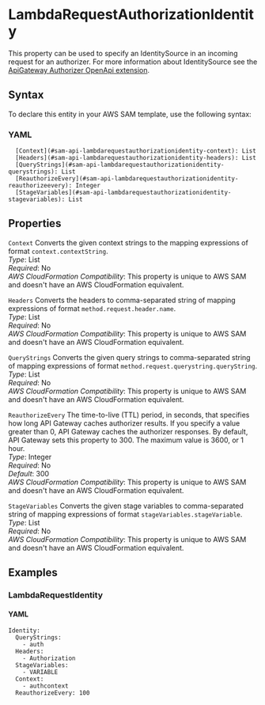 # LambdaRequestAuthorizationIdentity<a name="sam-property-api-lambdarequestauthorizationidentity"></a>

This property can be used to specify an IdentitySource in an incoming request for an authorizer\. For more information about IdentitySource see the [ApiGateway Authorizer OpenApi extension](https://docs.aws.amazon.com/apigateway/latest/developerguide/api-gateway-swagger-extensions-authorizer.html)\.

## Syntax<a name="sam-property-api-lambdarequestauthorizationidentity-syntax"></a>

To declare this entity in your AWS SAM template, use the following syntax:

### YAML<a name="sam-property-api-lambdarequestauthorizationidentity-syntax.yaml"></a>

```
  [Context](#sam-api-lambdarequestauthorizationidentity-context): List
  [Headers](#sam-api-lambdarequestauthorizationidentity-headers): List
  [QueryStrings](#sam-api-lambdarequestauthorizationidentity-querystrings): List
  [ReauthorizeEvery](#sam-api-lambdarequestauthorizationidentity-reauthorizeevery): Integer
  [StageVariables](#sam-api-lambdarequestauthorizationidentity-stagevariables): List
```

## Properties<a name="sam-property-api-lambdarequestauthorizationidentity-properties"></a>

 `Context`   <a name="sam-api-lambdarequestauthorizationidentity-context"></a>
Converts the given context strings to the mapping expressions of format `context.contextString`\.  
*Type*: List  
*Required*: No  
*AWS CloudFormation Compatibility*: This property is unique to AWS SAM and doesn't have an AWS CloudFormation equivalent\.

 `Headers`   <a name="sam-api-lambdarequestauthorizationidentity-headers"></a>
Converts the headers to comma\-separated string of mapping expressions of format `method.request.header.name`\.  
*Type*: List  
*Required*: No  
*AWS CloudFormation Compatibility*: This property is unique to AWS SAM and doesn't have an AWS CloudFormation equivalent\.

 `QueryStrings`   <a name="sam-api-lambdarequestauthorizationidentity-querystrings"></a>
Converts the given query strings to comma\-separated string of mapping expressions of format `method.request.querystring.queryString`\.  
*Type*: List  
*Required*: No  
*AWS CloudFormation Compatibility*: This property is unique to AWS SAM and doesn't have an AWS CloudFormation equivalent\.

 `ReauthorizeEvery`   <a name="sam-api-lambdarequestauthorizationidentity-reauthorizeevery"></a>
The time\-to\-live \(TTL\) period, in seconds, that specifies how long API Gateway caches authorizer results\. If you specify a value greater than 0, API Gateway caches the authorizer responses\. By default, API Gateway sets this property to 300\. The maximum value is 3600, or 1 hour\.  
*Type*: Integer  
*Required*: No  
*Default*: 300  
*AWS CloudFormation Compatibility*: This property is unique to AWS SAM and doesn't have an AWS CloudFormation equivalent\.

 `StageVariables`   <a name="sam-api-lambdarequestauthorizationidentity-stagevariables"></a>
Converts the given stage variables to comma\-separated string of mapping expressions of format `stageVariables.stageVariable`\.  
*Type*: List  
*Required*: No  
*AWS CloudFormation Compatibility*: This property is unique to AWS SAM and doesn't have an AWS CloudFormation equivalent\.

## Examples<a name="sam-property-api-lambdarequestauthorizationidentity--examples"></a>

### LambdaRequestIdentity<a name="sam-property-api-lambdarequestauthorizationidentity--examples--lambdarequestidentity"></a>

#### YAML<a name="sam-property-api-lambdarequestauthorizationidentity--examples--lambdarequestidentity--yaml"></a>

```
Identity:
  QueryStrings:
    - auth
  Headers:
    - Authorization
  StageVariables:
    - VARIABLE
  Context:
    - authcontext
  ReauthorizeEvery: 100
```